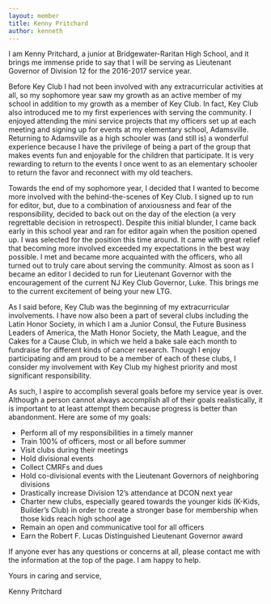 ```yaml
---
layout: member
title: Kenny Pritchard
author: kenneth
---
```


I am Kenny Pritchard, a junior at Bridgewater-Raritan High School, and it brings me immense pride to say that I will be serving as Lieutenant Governor of Division 12 for the 2016-2017 service year.

Before Key Club I had not been involved with any extracurricular activities at all, so my sophomore year saw my growth as an active member of my school in addition to my growth as a member of Key Club. In fact, Key Club also introduced me to my first experiences with serving the community. I enjoyed attending the mini service projects that my officers set up at each meeting and signing up for events at my elementary school, Adamsville. Returning to Adamsville as a high schooler was (and still is) a wonderful experience because I have the privilege of being a part of the group that makes events fun and enjoyable for the children that participate. It is very rewarding to return to the events I once went to as an elementary schooler to return the favor and reconnect with my old teachers.

Towards the end of my sophomore year, I decided that I wanted to become more involved with the behind-the-scenes of Key Club. I signed up to run for editor, but, due to a combination of anxiousness and fear of the responsibility, decided to back out on the day of the election (a very regrettable decision in retrospect). Despite this initial blunder, I came back early in this school year and ran for editor again when the position opened up. I was selected for the position this time around. It came with great relief that becoming more involved exceeded my expectations in the best way possible. I met and became more acquainted with the officers, who all turned out to truly care about serving the community. Almost as soon as I became an editor I decided to run for Lieutenant Governor with the encouragement of the current NJ Key Club Governor, Luke. This brings me to the current excitement of being your new LTG.

As I said before, Key Club was the beginning of my extracurricular involvements. I have now also been a part of several clubs including the Latin Honor Society, in which I am a Junior Consul, the Future Business Leaders of America, the Math Honor Society, the Math League, and the Cakes for a Cause Club, in which we held a bake sale each month to fundraise for different kinds of cancer research. Though I enjoy participating and am proud to be a member of each of these clubs, I consider my involvement with Key Club my highest priority and most significant responsibility.

As such, I aspire to accomplish several goals before my service year is over. Although a person cannot always accomplish all of their goals realistically, it is important to at least attempt them because progress is better than abandonment. Here are some of my goals:

* Perform all of my responsibilities in a timely manner
* Train 100% of officers, most or all before summer
* Visit clubs during their meetings
* Hold divisional events
* Collect CMRFs and dues
* Hold co-divisional events with the Lieutenant Governors of neighboring divisions
* Drastically increase Division 12’s attendance at DCON next year
* Charter new clubs, especially geared towards the younger kids (K-Kids, Builder’s Club) in order to create a stronger base for membership when those kids reach high school age
* Remain an open and communicative tool for all officers
* Earn the Robert F. Lucas Distinguished Lieutenant Governor award

If anyone ever has any questions or concerns at all, please contact me with the information at the top of the page. I am happy to help.

Yours in caring and service, 

Kenny Pritchard